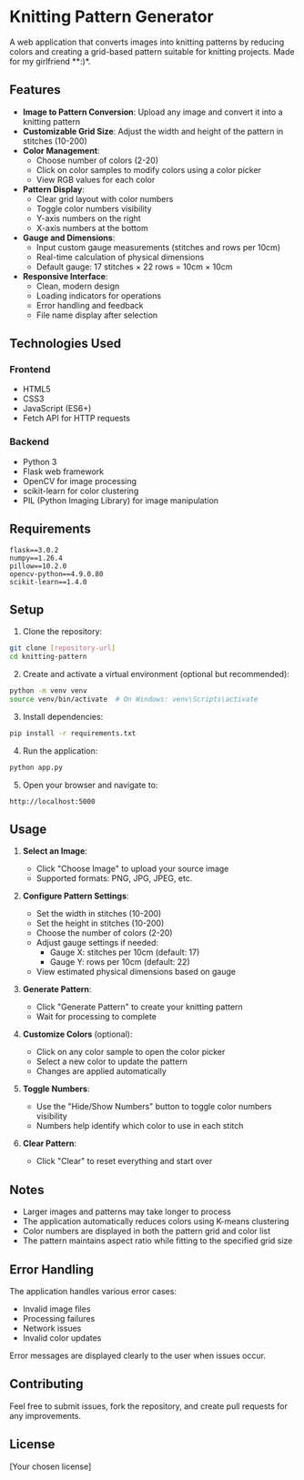 # Knitting Pattern Generator

A web application that converts images into knitting patterns by reducing colors and creating a grid-based pattern suitable for knitting projects. Made for my girlfriend **:)*.

## Features

- **Image to Pattern Conversion**: Upload any image and convert it into a knitting pattern
- **Customizable Grid Size**: Adjust the width and height of the pattern in stitches (10-200)
- **Color Management**:
  - Choose number of colors (2-20)
  - Click on color samples to modify colors using a color picker
  - View RGB values for each color
- **Pattern Display**:
  - Clear grid layout with color numbers
  - Toggle color numbers visibility
  - Y-axis numbers on the right
  - X-axis numbers at the bottom
- **Gauge and Dimensions**:
  - Input custom gauge measurements (stitches and rows per 10cm)
  - Real-time calculation of physical dimensions
  - Default gauge: 17 stitches × 22 rows = 10cm × 10cm
- **Responsive Interface**:
  - Clean, modern design
  - Loading indicators for operations
  - Error handling and feedback
  - File name display after selection

## Technologies Used

### Frontend
- HTML5
- CSS3
- JavaScript (ES6+)
- Fetch API for HTTP requests

### Backend
- Python 3
- Flask web framework
- OpenCV for image processing
- scikit-learn for color clustering
- PIL (Python Imaging Library) for image manipulation

## Requirements

```
flask==3.0.2
numpy==1.26.4
pillow==10.2.0
opencv-python==4.9.0.80
scikit-learn==1.4.0
```

## Setup

1. Clone the repository:
```bash
git clone [repository-url]
cd knitting-pattern
```

2. Create and activate a virtual environment (optional but recommended):
```bash
python -m venv venv
source venv/bin/activate  # On Windows: venv\Scripts\activate
```

3. Install dependencies:
```bash
pip install -r requirements.txt
```

4. Run the application:
```bash
python app.py
```

5. Open your browser and navigate to:
```
http://localhost:5000
```

## Usage

1. **Select an Image**:
   - Click "Choose Image" to upload your source image
   - Supported formats: PNG, JPG, JPEG, etc.

2. **Configure Pattern Settings**:
   - Set the width in stitches (10-200)
   - Set the height in stitches (10-200)
   - Choose the number of colors (2-20)
   - Adjust gauge settings if needed:
     - Gauge X: stitches per 10cm (default: 17)
     - Gauge Y: rows per 10cm (default: 22)
   - View estimated physical dimensions based on gauge

3. **Generate Pattern**:
   - Click "Generate Pattern" to create your knitting pattern
   - Wait for processing to complete

4. **Customize Colors** (optional):
   - Click on any color sample to open the color picker
   - Select a new color to update the pattern
   - Changes are applied automatically

5. **Toggle Numbers**:
   - Use the "Hide/Show Numbers" button to toggle color numbers visibility
   - Numbers help identify which color to use in each stitch

6. **Clear Pattern**:
   - Click "Clear" to reset everything and start over

## Notes

- Larger images and patterns may take longer to process
- The application automatically reduces colors using K-means clustering
- Color numbers are displayed in both the pattern grid and color list
- The pattern maintains aspect ratio while fitting to the specified grid size

## Error Handling

The application handles various error cases:
- Invalid image files
- Processing failures
- Network issues
- Invalid color updates

Error messages are displayed clearly to the user when issues occur.

## Contributing

Feel free to submit issues, fork the repository, and create pull requests for any improvements.

## License

[Your chosen license] 